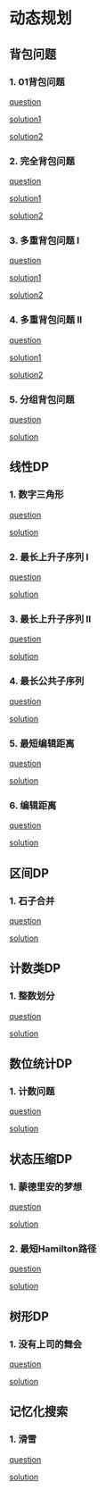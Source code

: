 # 动态规划

## 背包问题

### 1. 01背包问题

[question](https://www.acwing.com/problem/content/2/)

[solution1](./01Knapsack1.cpp)

[solution2](./01Knapsack2.cpp)

### 2. 完全背包问题

[question](https://www.acwing.com/problem/content/3/)

[solution1](./CompleteKnapsack1.cpp)

[solution2](./CompleteKnapsack2.cpp)

### 3. 多重背包问题 I

[question](https://www.acwing.com/problem/content/4/)

[solution1](./MultipleKnapsack1.cpp)

[solution2](./MultipleKnapsack2.cpp)

### 4. 多重背包问题 II

[question](https://www.acwing.com/problem/content/5/)

[solution1](./MultipleKnapsack3.cpp)

[solution2](./MultipleKnapsack4.cpp)

### 5. 分组背包问题

[question](https://www.acwing.com/problem/content/9/)

[solution](./GroupKnapsack.cpp)

## 线性DP

### 1. 数字三角形

[question](https://www.acwing.com/problem/content/900/)

[solution](./NumberTriangle.cpp)

### 2. 最长上升子序列 I

[question](https://www.acwing.com/problem/content/897/)

[solution](./LongestIncreasingSubsequence.cpp)

### 3. 最长上升子序列 II

[question](https://www.acwing.com/problem/content/898/)

[solution]()

### 4. 最长公共子序列

[question](https://www.acwing.com/problem/content/899/)

[solution](./LongestCommonSubsequence.cpp)

### 5. 最短编辑距离

[question](https://www.acwing.com/problem/content/904/)

[solution](./ShortestEditDistance.cpp)

### 6. 编辑距离

[question](https://www.acwing.com/problem/content/901/)

[solution](./EditDistance.cpp)

## 区间DP

### 1. 石子合并

[question]()

[solution]()

## 计数类DP

### 1. 整数划分

[question]()

[solution]()

## 数位统计DP

### 1. 计数问题

[question]()

[solution]()

## 状态压缩DP

### 1. 蒙德里安的梦想

[question]()

[solution]()

### 2. 最短Hamilton路径

[question]()

[solution]()

## 树形DP

### 1. 没有上司的舞会

[question]()

[solution]()

## 记忆化搜索

### 1. 滑雪

[question]()

[solution]()